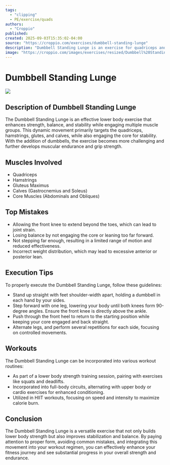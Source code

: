 ```yaml
---
tags:
  - "clipping"
  - PE/exercise/quads
authors:
  - "Croppio"
published:
created: 2025-09-03T15:35:02-04:00
source: "https://croppio.com/exercises/dumbbell-standing-lunge"
description: "Dumbbell Standing Lunge is an exercise for quadriceps and done with the dumbbell."
image: "https://croppio.com/images/exercises/resized/Dumbbell%20Standing%20Lunge.webp"
---
```


# Dumbbell Standing Lunge

![](https://croppio.com/images/exercises/resized/Dumbbell%20Standing%20Lunge.webp)

## Description of Dumbbell Standing Lunge

The Dumbbell Standing Lunge is an effective lower body exercise that enhances strength, balance, and stability while engaging multiple muscle groups. This dynamic movement primarily targets the quadriceps, hamstrings, glutes, and calves, while also engaging the core for stability. With the addition of dumbbells, the exercise becomes more challenging and further develops muscular endurance and grip strength.

## Muscles Involved

- Quadriceps
- Hamstrings
- Gluteus Maximus
- Calves (Gastrocnemius and Soleus)
- Core Muscles (Abdominals and Obliques)

## Top Mistakes

- Allowing the front knee to extend beyond the toes, which can lead to joint strain.
- Losing balance by not engaging the core or leaning too far forward.
- Not stepping far enough, resulting in a limited range of motion and reduced effectiveness.
- Incorrect weight distribution, which may lead to excessive anterior or posterior lean.

## Execution Tips

To properly execute the Dumbbell Standing Lunge, follow these guidelines:

- Stand up straight with feet shoulder-width apart, holding a dumbbell in each hand by your sides.
- Step forward with one leg, lowering your body until both knees form 90-degree angles. Ensure the front knee is directly above the ankle.
- Push through the front heel to return to the starting position while keeping your core engaged and back straight.
- Alternate legs, and perform several repetitions for each side, focusing on controlled movements.

## Workouts

The Dumbbell Standing Lunge can be incorporated into various workout routines:

- As part of a lower body strength training session, pairing with exercises like squats and deadlifts.
- Incorporated into full-body circuits, alternating with upper body or cardio exercises for enhanced conditioning.
- Utilized in HIIT workouts, focusing on speed and intensity to maximize calorie burn.

## Conclusion

The Dumbbell Standing Lunge is a versatile exercise that not only builds lower body strength but also improves stabilization and balance. By paying attention to proper form, avoiding common mistakes, and integrating this movement into your workout regimen, you can effectively enhance your fitness journey and see substantial progress in your overall strength and endurance.